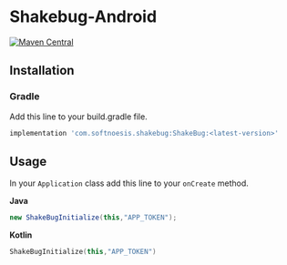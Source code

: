 # Shakebug-Android
[![Maven Central](https://img.shields.io/maven-central/v/com.softnoesis.shakebug/ShakeBug.svg?label=Maven%20Central)](https://search.maven.org/search?q=g:com.softnoesis.shakebug)

## Installation

### Gradle

Add this line to your build.gradle file.

```groovy
implementation 'com.softnoesis.shakebug:ShakeBug:<latest-version>'
```

## Usage

In your `Application` class add this line to your `onCreate` method.

**Java**
```java
new ShakeBugInitialize(this,"APP_TOKEN");
```
**Kotlin**
```kotlin
ShakeBugInitialize(this,"APP_TOKEN")
```
